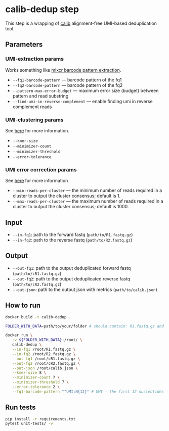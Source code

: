 # calib-dedup step

This step is a wrapping of [calib](https://github.com/vpc-ccg/calib) alignment-free UMI-based deduplication tool.

## Parameters

### UMI-extraction params

Works something like [mixcr barcode pattern extraction](https://mixcr.com/mixcr/reference/ref-tag-pattern/).

* `--fq1-barcode-pattern` — barcode pattern of the fq1
* `--fq2-barcode-pattern` — barcode pattern of the fq2
* `--pattern-max-error-budget` — maximum error size (budget) between pattern and read substring
* `--find-umi-in-reverse-complement` — enable finding umi in reverse complement reads

### UMI-clustering params

See [here](https://github.com/vpc-ccg/calib?tab=readme-ov-file#clustering-parameters) for more information.

* `--kmer-size`
* `--minimizer-count`
* `--minimizer-threshold`
* `--error-tolerance`

### UMI error correction params

See [here](https://github.com/vpc-ccg/calib?tab=readme-ov-file#error-correction-parameters) for more information

* `--min-reads-per-cluster` — the minimum number of reads required in a cluster to output the cluster consensus; default is 1.
* `--max-reads-per-cluster` — the maximum number of reads required in a cluster to output the cluster consensus; default is 1000.

## Input

* `--in-fq1`: path to the forward fastq (`path/to/R1.fastq.gz`)
* `--in-fq2`: path to the reverse fastq (`path/to/R2.fastq.gz`)

## Output

* `--out-fq1`: path to the output deduplicated forward fastq (`path/to/cR1.fastq.gz`)
* `--out-fq2`: path to the output deduplicated reverse fastq (`path/to/cR2.fastq.gz`)
* `--out-json`: path to the output json with metrics (`path/to/calib.json`)

## How to run

```bash
docker build -t calib-dedup .

FOLDER_WITH_DATA=path/to/your/folder # should contain: R1.fastq.gz and R2.fastq.gz

docker run \
   -v ${FOLDER_WITH_DATA}:/root/ \
   calib-dedup \
   --in-fq1 /root/R1.fastq.gz \
   --in-fq2 /root/R2.fastq.gz \
   --out-fq1 /root/cR1.fastq.gz \
   --out-fq2 /root/cR2.fastq.gz \
   --out-json /root/calib.json \
   --kmer-size 8 \
   --minimizer-count 7 \
   --minimizer-threshold 7 \
   --error-tolerance 2 \
   --fq1-barcode-pattern "^UMI:N{12}" # UMI - the first 12 nucleotides
```

## Run tests

```bash
pip install -r requirements.txt
pytest unit-tests/ -v
```